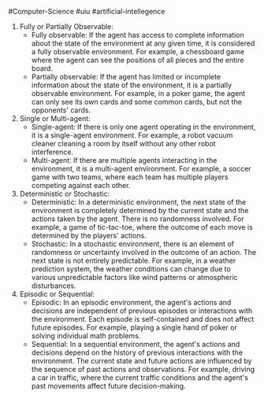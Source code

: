 #Computer-Science #uiu #artificial-intellegence 

1. Fully or Partially Observable: 
	- Fully observable: If the agent has access to complete information about the state of the environment at any given time, it is considered a fully observable environment. For example, a chessboard game where the agent can see the positions of all pieces and the entire board.
	- Partially observable: If the agent has limited or incomplete information about the state of the environment, it is a partially observable environment. For example, in a poker game, the agent can only see its own cards and some common cards, but not the opponents' cards.
2. Single or Multi-agent: 
	- Single-agent: If there is only one agent operating in the environment, it is a single-agent environment. For example, a robot vacuum cleaner cleaning a room by itself without any other robot interference.
	 - Multi-agent: If there are multiple agents interacting in the environment, it is a multi-agent environment. For example, a soccer game with two teams, where each team has multiple players competing against each other.
3. Deterministic or Stochastic: 
	- Deterministic: In a deterministic environment, the next state of the environment is completely determined by the current state and the actions taken by the agent. There is no randomness involved. For example, a game of tic-tac-toe, where the outcome of each move is determined by the players' actions.
	- Stochastic: In a stochastic environment, there is an element of randomness or uncertainty involved in the outcome of an action. The next state is not entirely predictable. For example, in a weather prediction system, the weather conditions can change due to various unpredictable factors like wind patterns or atmospheric disturbances.
4. Episodic or Sequential: 
	- Episodic: In an episodic environment, the agent's actions and decisions are independent of previous episodes or interactions with the environment. Each episode is self-contained and does not affect future episodes. For example, playing a single hand of poker or solving individual math problems.
	- Sequential: In a sequential environment, the agent's actions and decisions depend on the history of previous interactions with the environment. The current state and future actions are influenced by the sequence of past actions and observations. For example, driving a car in traffic, where the current traffic conditions and the agent's past movements affect future decision-making.